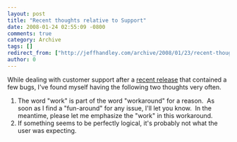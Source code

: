 ```yaml
---
layout: post
title: "Recent thoughts relative to Support"
date: 2008-01-24 02:55:09 -0800
comments: true
category: Archive
tags: []
redirect_from: ["http://jeffhandley.com/archive/2008/01/23/recent-thoughts-relative-to-support.aspx"]
author: 0
---
```

<!-- more -->
<p>While dealing with customer support after a <a href="http://blog.jeffhandley.com/archive/2008/01/23/the-workaround-that-doesnt-work.aspx" target="_blank">recent release</a> that contained a few bugs, I've found myself having the following two thoughts very often.</p>  <ol>   <li>The word "work" is part of the word "workaround" for a reason.  As soon as I find a "fun-around" for any issue, I'll let you know.  In the meantime, please let me emphasize the "work" in this workaround.</li>    <li>If something seems to be perfectly logical, it's probably not what the user was expecting.</li> </ol>

